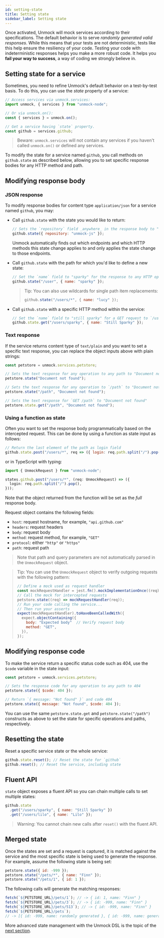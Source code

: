 ```yaml
---
id: setting-state
title: Setting state
sidebar_label: Setting state
---
```


Once activated, Unmock will mock services according to their specifications. The default behavior is to serve _randomly generated valid responses_. While this means that your tests are not deterministic, tests like this help ensure the resiliency of your code. Testing your code with indeterministic responses helps you make a more robust code. It helps you **fail your way to success**, a way of coding we strongly believe in.

## Setting state for a service

Sometimes, you need to refine Unmock's default behavior on a test-by-test basis. To do this, you can use the _state_ property of a service:

```javascript
// Access services via unmock.services:
import unmock, { services } from "unmock-node";

// Or via unmock.on():
const { services } = unmock.on();

// Get a service having `state` property.
const github = services.github;
```

> Beware: `unmock.services` will not contain any services if you haven't called `unmock.on()` or defined any services.

To modify the state for a service named `github`, you call methods on `github.state` as described below, allowing you to set specific response bodies for any HTTP method and path.

## Modifying response body

### JSON response

To modify response bodies for content type `application/json` for a service named `github`, you may:

- Call `github.state` with the state you would like to return:

  ```javascript
  // Sets the `repository` field _anywhere_ in the response body to "unmock-js"
  github.state({ repository: "unmock-js" });
  ```

  Unmock automatically finds out which endpoints and which HTTP methods this state change applies to and only applies the state change to those endpoints.

- Call `github.state` with the path for which you'd like to define a new state:

  ```javascript
  // Set the `name` field to "sparky" for the response to any HTTP operation at `/user`
  github.state("/user", { name: "sparky" });
  ```

  > Tip:
  > You can also use wildcards for single path item replacements:
  >
  > ```javascript
  > github.state("/users/*", { name: "lucy" });
  > ```

- Call `github.state` with a specific HTTP method within the service:

  ```javascript
  // Set the `name` field to "still sparky" for a GET request to `/user/sparky`
  github.state.get("/users/sparky", { name: "Still Sparky" });
  ```

### Text response

If the service returns content type of `text/plain` and you want to set a specific text response, you can replace the object inputs above with plain strings:

```javascript
const petstore = unmock.services.petstore;

// Sets the text response for any operation to any path to "Document not found"
petstore.state("Document not found");

// Sets the text response for any operation to `/path` to "Document not found"
petstore.state("/path", "Document not found");

// Sets the text response for `GET /path` to "Document not found"
petstore.state.get("/path", "Document not found");
```

### Using a function as state

Often you want to set the response body programmatically based on the intercepted request. This can be done by using a function as state input as follows:

```javascript
// Return the last element of the path as login field
github.state.post("/users/*", req => ({ login: req.path.split("/").pop() }));
```

or in TypeScript with typing:

```typescript
import { UnmockRequest } from "unmock-node";

states.github.post("/users/*", (req: UnmockRequest) => ({
  login: req.path.split("/").pop(),
}));
```

Note that the object returned from the function will be set as the _full_ response body.

Request object contains the following fields:

- `host`: request hostname, for example, `"api.github.com"`
- `headers`: request headers
- `body`: request body
- `method`: request method, for example, `"GET"`
- `protocol`: either `"http"` or `"https"`
- `path`: request path

> Note that path and query parameters are not automatically parsed in the `UnmockRequest` object.

> Tip: You can use the `UnmockRequest` object to verify outgoing requests with the following pattern:
>
> ```javascript
> // Define a mock used as request handler
> const mockRequestHandler = jest.fn().mockImplementationOnce((req) => "Any response");
> // Call the mock for intercepted requests
> petstore.state((req) => mockRequestHandler(req));
> // Run your code calling the service...
> // Then run your asserts
> expect(mockRequestHandler).toHaveBeenCalledWith({
>   expect.objectContaining({
>     body: "Expected body"  // Verify request body
>     method: "GET",
>   }),
> });
> ```

## Modifying response code

To make the service return a specific status code such as 404, use the `$code` variable in the state input:

```javascript
const petstore = unmock.services.petstore;

// Sets the response code for any operation to any path to 404
petstore.state({ $code: 404 });

// Return `{ message: "Not found" }` and code 404
petstore.state({ message: "Not found", $code: 404 });
```

You can use the same `petstore.state.get` and `petstore.state("/path")` constructs as above to set the state for specific operations and paths, respectively.

## Resetting the state

Reset a specific service state or the whole service:

```javascript
github.state.reset(); // Reset the state for `github`
github.reset(); // Reset the service, including state
```

## Fluent API

`state` object exposes a fluent API so you can chain multiple calls to set multiple states:

```javascript
github.state
  .get("/users/sparky", { name: "Still Sparky" })
  .get("/users/lilo", { name: "Lilo" });
```

> Warning: You cannot chain new calls after `reset()` with the fluent API.

## Merged state

Once the states are set and a request is captured, it is matched against the service and the most specific state is being used to generate the response. For example, assume the following state is being set:

```javascript
petstore.state({ id: -999 });
petstore.state("/pets/*", { name: "Finn" });
petstore.state("/pets/1", { id: 1 });
```

The following calls will generate the matching responses:

```javascript
fetch(`${PETSTORE_URL}/pets/1`); // -> { id: 1, name: "Finn" }
fetch(`${PETSTORE_URL}/pets/3`); // -> { id: -999, name: "Finn" }
fetch(`${PETSTORE_URL}/pets/513`); // -> { id: -999, name: "Finn" }
fetch(`${PETSTORE_URL}/pets`);
// -> [{ id: -999, name: randomly generated }, { id: -999, name: generated }, ... ]
```

More advanced state management with the Unmock DSL is the topic of the [next section](state-advanced.md).
